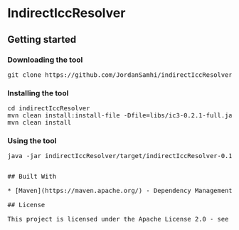 # IndirectIccResolver

## Getting started

### Downloading the tool

<pre>
git clone https://github.com/JordanSamhi/indirectIccResolver.git
</pre>

### Installing the tool

<pre>
cd indirectIccResolver
mvn clean install:install-file -Dfile=libs/ic3-0.2.1-full.jar -DgroupId=edu.psu.cse.siis -DartifactId=ic3 -Dversion=0.2.1 -Dpackaging=jar
mvn clean install
</pre>

### Using the tool

<pre>
java -jar indirectIccResolver/target/indirectIccResolver-0.1-jar-with-dependencies.jar <i>options</i>
<pre>

## Built With

* [Maven](https://maven.apache.org/) - Dependency Management

## License

This project is licensed under the Apache License 2.0 - see the [LICENSE](LICENSE.txt) file for details

